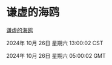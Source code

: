 # 谦虚的海鸥
[谦虚的海鸥](http://219.139.197.74:56308/qxdho/course/base/hotlink/index.php)

2024年 10月 26日 星期六 13:00:02 CST

2024年 10月 26日 星期六 05:00:02 GMT
